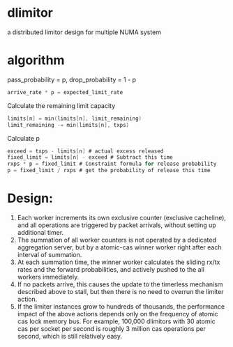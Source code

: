 # dlimitor
a distributed limitor design for multiple NUMA system

# algorithm
pass_probability = p, drop_probability = 1 - p
```c
arrive_rate * p = expected_limit_rate  
```

Calculate the remaining limit capacity
```c
limits[n] = min(limits[n], limit_remaining) 
limit_remaining -= min(limits[n], txps)  
```

Calculate p
```c
exceed = txps - limits[n] # actual excess released
fixed_limit = limits[n] - exceed # Subtract this time
rxps * p = fixed_limit # Constraint formula for release probability
p = fixed_limit / rxps # get the probability of release this time
```

# Design:
1. Each worker increments its own exclusive counter (exclusive cacheline), and all operations are triggered by packet arrivals, without setting up additional timer. 
2. The summation of all worker counters is not operated by a dedicated aggregation server, but by a atomic-cas winner worker right after each interval of summation.
3. At each summation time, the winner worker calculates the sliding rx/tx rates and the forward probabilities, and actively pushed to the all workers immediately.
5. If no packets arrive, this causes the update to the timerless mechanism described above to stall, but then there is no need to overrun the limiter action.
6. If the limiter instances grow to hundreds of thousands, the performance impact of the above actions depends only on the frequency of atomic cas lock memory bus. For example, 100,000 dlimitors with 30 atomic cas per socket per second is roughly 3 million cas operations per second, which is still relatively easy.
